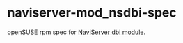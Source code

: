 # naviserver-mod_nsdbi-spec

openSUSE rpm spec for [NaviServer dbi module](http://bitbucket.org/naviserver/nsdbi).
